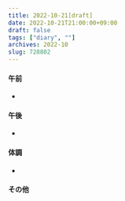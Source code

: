 ```yaml
---
title: 2022-10-21[draft]
date: 2022-10-21T21:00:00+09:00
draft: false
tags: ["diary", ""]
archives: 2022-10
slug: 728802
---
```

#### 午前
- 
#### 午後
- 
#### 体調
- 
#### その他